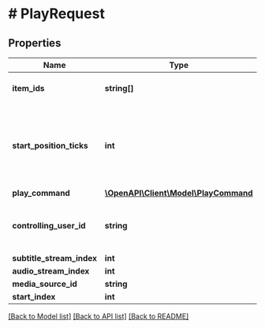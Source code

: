 # # PlayRequest

## Properties

Name | Type | Description | Notes
------------ | ------------- | ------------- | -------------
**item_ids** | **string[]** | Gets or sets the item ids. | [optional]
**start_position_ticks** | **int** | Gets or sets the start position ticks that the first item should be played at. | [optional]
**play_command** | [**\OpenAPI\Client\Model\PlayCommand**](PlayCommand.md) |  | [optional]
**controlling_user_id** | **string** | Gets or sets the controlling user identifier. | [optional]
**subtitle_stream_index** | **int** |  | [optional]
**audio_stream_index** | **int** |  | [optional]
**media_source_id** | **string** |  | [optional]
**start_index** | **int** |  | [optional]

[[Back to Model list]](../../README.md#models) [[Back to API list]](../../README.md#endpoints) [[Back to README]](../../README.md)
